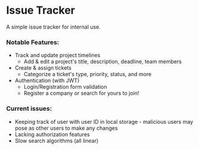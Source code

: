 # Issue Tracker
A simple issue tracker for internal use.

### Notable Features:
- Track and update project timelines
  - Add & edit a project's title, description, deadline, team members
- Create & assign tickets
  - Categorize a ticket's type, priority, status, and more
- Authentication (with JWT)
  - Login/Registration form validation
  - Register a company or search for yours to join!

### Current issues:
- Keeping track of user with user ID in local storage - malicious users may pose as other users to make any changes
- Lacking authorization features
- Slow search algorithms (all linear)
